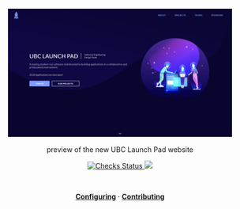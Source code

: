 <p align="center">
  <img src="./.static/homepage.png" width="90%" alt="homepage"/>
</p>

<p align="center">
  preview of the new UBC Launch Pad website
</p>

<p align="center">
  <a href="https://github.com/ubclaunchpad/new/actions?workflow=Checks">
    <img src="https://github.com/ubclaunchpad/new/workflows/Checks/badge.svg"
      alt="Checks Status" />
  </a>
  <a href="https://ubclaunchpad.github.io/new">
    <img src="https://img.shields.io/website/https/ubclaunchpad.github.io/new.svg" />
  </a>
</p>

<br>

<p align="center">
  <a href="https://ubclaunchpad.github.io/new/config"><strong>Configuring</strong></a> · 
  <a href="./CONTRIBUTING.md"><strong>Contributing</strong></a>
</p>

<br>
